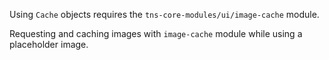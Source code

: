 Using `Cache` objects requires the `tns-core-modules/ui/image-cache` module.
<sippet id='image-cache-require'/>
<sippet id='image-cache-require-ts'/>

Requesting and caching images with `image-cache` module while using a placeholder image.
<snippet id='image-cache-code'/>
<snippet id='image-cache-code-ts'/>
<snippet id='image-cache-basics-html'/>